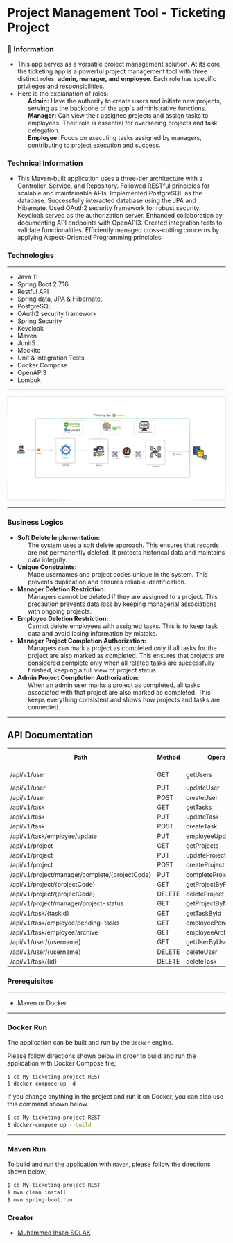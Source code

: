 # Project Management Tool - Ticketing Project

### 📖 Information

<ul style="list-style-type:disc">
  <li>This app serves as a versatile
project management solution. At its core, the ticketing app is a powerful project management tool with
three distinct roles: <b>admin, manager, and employee</b>. Each role has specific
privileges and responsibilities.</li> 
  <li>Here is the explanation of roles:
       <ul><b>Admin:</b> Have the authority to create users and initiate new projects,
serving as the backbone of the app's administrative functions.</ul> <ul><b>Manager:</b> Can view their assigned projects and assign tasks to
employees. Their role is essential for overseeing projects and task
delegation.</ul> <ul><b>Employee:</b>  Focus on executing tasks assigned by managers,
contributing to project execution and success.</ul>
  </li>
</ul>

### Technical Information
<ul style="list-style-type:disc">
<li>This Maven-built application uses a three-tier architecture 
with a Controller, Service, and Repository. Followed RESTful principles for 
scalable and maintainable APIs. Implemented PostgreSQL as the database. 
Successfully interacted database using the JPA and Hibernate. Used
OAuth2 security framework for robust security. Keycloak served as the 
authorization server. Enhanced collaboration by documenting API 
endpoints with OpenAPI3. Created integration tests to validate 
functionalities. Efficiently managed cross-cutting concerns by applying 
Aspect-Oriented Programming principles</li>
</ul>

### Technologies

---
- Java 11
- Spring Boot 2.7.16
- Restful API
- Spring data, JPA & Hibernate,
- PostgreSQL
- OAuth2 security framework
- Spring Security
- Keycloak
- Maven
- Junit5
- Mockito
- Unit & Integration Tests
- Docker Compose
- OpenAPI3
- Lombok

---
<p align="center">
    <img src="ticketing_project_architecture.png" alt="Main Information">
</p>

---
### Business Logics

<ul style="list-style-type:disc">
<li><B>Soft Delete Implementation:</B>
<ul>The system uses a soft delete approach. This ensures that records are not permanently deleted. It protects historical data and maintains data integrity.</ul>
</li>

<li><B>Unique Constraints:</B>
<ul>Made usernames and project codes unique in the system. This prevents duplication and ensures reliable identification.</ul>
</li>

<li><B>Manager Deletion Restriction:</B>
<ul>Managers cannot be deleted if they are assigned to a project. This precaution prevents data loss by keeping managerial associations with ongoing projects.</ul>
</li>

<li><B>Employee Deletion Restriction:</B>
<ul>Cannot delete employees with assigned tasks. This is to keep task data and avoid losing information by mistake.</ul>
</li>

<li><B>Manager Project Completion Authorization:</B>
<ul>Managers can mark a project as completed only if all tasks for the project are also marked as completed. This ensures that projects are considered complete only when all related tasks are successfully finished, keeping a full view of project status.</ul>
</li>

<li><B>Admin Project Completion Authorization:</B>
<ul>When an admin user marks a project as completed, all tasks associated with that project are also marked as completed. This keeps everything consistent and shows how projects and tasks are connected.</ul>
</li>
</ul>


---

<!DOCTYPE html>
<html lang="en">
<head>
  <meta charset="UTF-8">
  <meta name="viewport" content="width=device-width, initial-scale=1.0">
</head>
<body>

<h2>API Documentation</h2>

<table>
  <tr>
    <th>Path</th>
    <th>Method</th>
    <th>Operation</th>
    <th>Request Body</th>
    <th>Parameters</th>
    <th>Responses</th>
  </tr>

  <!-- User Controller -->
  <tr>
    <td>/api/v1/user</td>
    <td>GET</td>
    <td>getUsers</td>
    <td></td>
    <td></td>
    <td>200, 400, 404</td>
  </tr>
  <tr>
    <td>/api/v1/user</td>
    <td>PUT</td>
    <td>updateUser</td>
    <td>UserDTO</td>
    <td></td>
    <td>200</td>
  </tr>
  <tr>
    <td>/api/v1/user</td>
    <td>POST</td>
    <td>createUser</td>
    <td>UserDTO</td>
    <td></td>
    <td>200</td>
  </tr>

  <!-- Task Controller -->
  <tr>
    <td>/api/v1/task</td>
    <td>GET</td>
    <td>getTasks</td>
    <td></td>
    <td></td>
    <td>200</td>
  </tr>
  <tr>
    <td>/api/v1/task</td>
    <td>PUT</td>
    <td>updateTask</td>
    <td>TaskDTO</td>
    <td></td>
    <td>200</td>
  </tr>
  <tr>
    <td>/api/v1/task</td>
    <td>POST</td>
    <td>createTask</td>
    <td>TaskDTO</td>
    <td></td>
    <td>200</td>
  </tr>
  <tr>
    <td>/api/v1/task/employee/update</td>
    <td>PUT</td>
    <td>employeeUpdateTask</td>
    <td>TaskDTO</td>
    <td></td>
    <td>200</td>
  </tr>

  <!-- Project Controller -->
  <tr>
    <td>/api/v1/project</td>
    <td>GET</td>
    <td>getProjects</td>
    <td></td>
    <td></td>
    <td>200</td>
  </tr>
  <tr>
    <td>/api/v1/project</td>
    <td>PUT</td>
    <td>updateProject</td>
    <td>ProjectDTO</td>
    <td></td>
    <td>200</td>
  </tr>
  <tr>
    <td>/api/v1/project</td>
    <td>POST</td>
    <td>createProject</td>
    <td>ProjectDTO</td>
    <td></td>
    <td>200</td>
  </tr>
  <tr>
    <td>/api/v1/project/manager/complete/{projectCode}</td>
    <td>PUT</td>
    <td>completeProject</td>
    <td></td>
    <td>projectCode</td>
    <td>200</td>
  </tr>
  <tr>
    <td>/api/v1/project/{projectCode}</td>
    <td>GET</td>
    <td>getProjectByProjectCode</td>
    <td></td>
    <td>projectCode</td>
    <td>200</td>
  </tr>
  <tr>
    <td>/api/v1/project/{projectCode}</td>
    <td>DELETE</td>
    <td>deleteProject</td>
    <td></td>
    <td>projectCode</td>
    <td>200</td>
  </tr>
  <tr>
    <td>/api/v1/project/manager/project-status</td>
    <td>GET</td>
    <td>getProjectByManager</td>
    <td></td>
    <td></td>
    <td>200</td>
  </tr>

  <!-- Additional Task Controller Endpoints -->
  <tr>
    <td>/api/v1/task/{taskId}</td>
    <td>GET</td>
    <td>getTaskById</td>
    <td></td>
    <td>taskId</td>
    <td>200</td>
  </tr>
  <tr>
    <td>/api/v1/task/employee/pending-tasks</td>
    <td>GET</td>
    <td>employeePendingTasks</td>
    <td></td>
    <td></td>
    <td>200</td>
  </tr>
  <tr>
    <td>/api/v1/task/employee/archive</td>
    <td>GET</td>
    <td>employeeArchiveTasks</td>
    <td></td>
    <td></td>
    <td>200</td>
  </tr>

  <!-- User Controller Additional Endpoints -->
  <tr>
    <td>/api/v1/user/{username}</td>
    <td>GET</td>
    <td>getUserByUsername</td>
    <td></td>
    <td>username</td>
    <td>200</td>
  </tr>
  <tr>
    <td>/api/v1/user/{username}</td>
    <td>DELETE</td>
    <td>deleteUser</td>
    <td></td>
    <td>username</td>
    <td>200</td>
  </tr>

  <!-- Additional Task Controller Endpoint -->
  <tr>
    <td>/api/v1/task/{id}</td>
    <td>DELETE</td>
    <td>deleteTask</td>
    <td></td>
    <td>id</td>
    <td>200</td>
  </tr>
</table>

</body>
</html>




### Prerequisites

---
- Maven or Docker
---


### Docker Run

The application can be built and run by the `Docker` engine. 

Please follow directions shown below in order to build and run the application with Docker Compose file;

```
$ cd My-ticketing-project-REST
$ docker-compose up -d
```

If you change anything in the project and run it on Docker, you can also use this command shown below

```sh
$ cd My-ticketing-project-REST
$ docker-compose up --build
```

---
### Maven Run
To build and run the application with `Maven`, please follow the directions shown below;

```sh
$ cd My-ticketing-project-REST
$ mvn clean install
$ mvn spring-boot:run
```


### Creator

- [Muhammed Ihsan SOLAK](https://github.com/muhammedihsansolak)
